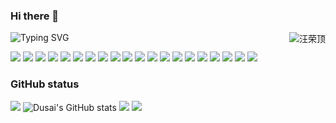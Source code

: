 ### Hi there 👋

<!--
**xxxsjan/xxxsjan** is a ✨ _special_ ✨ repository because its `README.md` (this file) appears on your GitHub profile.

Here are some ideas to get you started:

- 🔭 I’m currently working on ...
- 🌱 I’m currently learning ...
- 👯 I’m looking to collaborate on ...
- 🤔 I’m looking for help with ...
- 💬 Ask me about ...
- 📫 How to reach me: ...
- 😄 Pronouns: ...
- ⚡ Fun fact: ...
-->


<!-- 在 README 文件中添加下面的代码，可以得到关于仓库 Star 、提交、贡献等统计信息：
     拼接&show_icons=true&theme=radical 控制ison 主题
     https://github.com/anuraghazra/github-readme-stats/blob/master/docs/readme_cn.md
-->



<!-- ![](https://img.shields.io/badge/python-3.9-orange) -->

<!-- <h3>
  <img src="https://media.giphy.com/media/hvRJCLFzcasrR4ia7z/giphy.gif" width="25" alt="手势">
  Hi there! I'm Rongding~ 
  <img src="https://emojis.slackmojis.com/emojis/images/1588866973/8934/hellokittydance.gif?1588866973" alt="Hi" width="30" />
</h3> -->

<a href="https://github.com/wangrongding">
  <div align="right" >
    <img align="right" src="https://count.getloli.com/get/@:wangrongding" alt="汪荣顶" />
  </div>
</a>

<!-- ======================================= -->

<!-- - 😄Read more about my [Blog](http://www.fedtop.com/) -->
<!-- - 👯Follow me on [Twitter](https://twitter.com/wangrongding) ,[掘金](https://juejin.cn/user/2858385963749223) or [知乎](https://www.zhihu.com/people/rongding) -->

<!-- https://readme-typing-svg.demolab.com/demo/ -->

![Typing SVG](https://readme-typing-svg.herokuapp.com?font=DynaPuff&size=20&pause=1000&color=9999FF&center=true&vCenter=true&width=500&height=22&lines=A+passionate+web+developer+based+in+Beijing.++%F0%9F%91%8B)

<!-- ======================================= -->

![](https://img.shields.io/badge/-Nodejs-43853d?style=flat-square&logo=Node.js&logoColor=white) 
![](https://img.shields.io/badge/-WebRTC-008000?style=flat-square&logo=WebRTC&labelColor=90EE90&color=fff) 
![](https://img.shields.io/badge/-JavaScript-e5cd0c?style=flat-square&logo=JavaScript&labelColor=f7df1e&logoColor=000) 
![](https://img.shields.io/badge/-TypeScript-3178C6?style=flat-square&logo=TypeScript&logoColor=white&color=blue) 
![](https://img.shields.io/badge/-Vue.js-29beb0?style=flat-square&logo=vue.js&labelColor=ffffff&color=4FC08D) 
![](https://img.shields.io/badge/-React-29beb0?style=flat-square&logo=React&labelColor=ffffff&color=61DAFB) 
![](https://img.shields.io/badge/-WebPack-1C78C0?style=flat-square&logo=WebPack&logoColor=white) 
![](https://img.shields.io/badge/-Electron-white?style=flat-square&logo=electron&logoColor=white&color=47848F) 
![](https://img.shields.io/badge/-Three.js-000000?style=flat-square&logo=Three.js) 
![](https://img.shields.io/badge/-MiniProgram-008000?style=flat-square&logo=WeChat&labelColor=fff&color=07C160) 
![](https://img.shields.io/badge/-NPM-CB3837?style=flat-square&logo=npm&logoColor=white) 
![](https://img.shields.io/badge/-Github_Actions-2088FF?style=flat-square&logo=github-actions&logoColor=white) 
[![](https://img.shields.io/badge/-Gist-black?style=flat-square&logo=GitHub&labelColor=blue&color=fff&logoColor=fff)](https://gist.github.com/wangrongding) 
![](https://img.shields.io/badge/-Tampermonkey-black?style=flat-square&logo=Tampermonkey&labelColor=black&color=00485B) 
![](https://img.shields.io/badge/-KaliLinux-white?style=flat-square&logo=KaliLinux&logoColor=white&color=blue) 
![](https://img.shields.io/badge/-MySQL-white?style=flat-square&logo=MySQL&logoColor=white&color=fff&labelColor=4479A1) 
![](https://img.shields.io/badge/-CodePen-white?style=flat-square&logo=CodePen&logoColor=white&color=000) 
![](https://img.shields.io/badge/-Jenkins-white?style=flat-square&logo=Jenkins&labelColor=D24939&color=white&logoColor=white) 
![](https://img.shields.io/badge/-Docker-white?style=flat-square&logo=Docker&labelColor=2496ED&color=2496ED&logoColor=white) 
![](https://img.shields.io/badge/-Bilibili-white?style=flat-square&logo=Bilibili&labelColor=00A1D6&logoColor=white)

<!-- ======================================= -->
### GitHub status

![](https://activity-graph.herokuapp.com/graph?username=xxxsjan&theme=github)
![Dusai's GitHub stats](https://github-readme-stats.vercel.app/api?username=xxxsjan)
![](https://github-readme-stats.vercel.app/api?username=xxxsjan&show_icons=truee&include_all_commits=true&theme=onedark&hide=prs) 
![](https://github-readme-stats.vercel.app/api/top-langs/?username=wangrongding&layout=compact&show_icons=truee&include_all_commits=true&theme=onedark&card_width=230) 

<!-- ##### Good projects and good tools  -->
<!-- - [frontend-park](https://github.com/wangrongding/frontend-park)：一个有趣的前端趣味知识公园~该项目是我平时捣鼓前端相关技术的一些案例集合。  [![](https://img.shields.io/github/stars/wangrongding/frontend-park)](https://github.com/wangrongding/frontend-park)  -->

